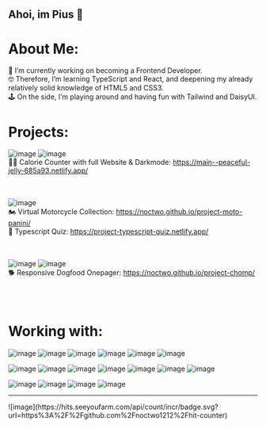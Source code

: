 ## Ahoi, im Pius 👋

# About Me:
🚀 I’m currently working on becoming a Frontend Developer.<br>
🤓 Therefore, I’m learning TypeScript and React, and deepening my already relatively solid knowledge of HTML5 and CSS3.<br>
🕹️ On the side, I’m playing around and having fun with Tailwind and DaisyUI.<br>

# Projects:


![image](https://img.shields.io/badge/React-20232A?style=for-the-badge&logo=react&logoColor=61DAFB) ![image](https://img.shields.io/badge/TypeScript-007ACC?style=for-the-badge&logo=typescript&logoColor=white)
<br>
🏋️‍♀️ Calorie Counter with full Website & Darkmode: https://main--peaceful-jelly-685a93.netlify.app/

<br><br>
![image](https://img.shields.io/badge/TypeScript-007ACC?style=for-the-badge&logo=typescript&logoColor=white)
<br>
🏍️ Virtual Motorcycle Collection: https://noctwo.github.io/project-moto-panini/
<br>
🧩 Typescript Quiz: https://project-typescript-quiz.netlify.app/

<br><br>
![image](https://img.shields.io/badge/HTML5-E34F26?style=for-the-badge&logo=html5&logoColor=white) ![image](https://img.shields.io/badge/CSS3-1572B6?style=for-the-badge&logo=css3&logoColor=white)
<br>
🐕 Responsive Dogfood Onepager: https://noctwo.github.io/project-chomp/


<br><br>
# Working with:
![image](https://img.shields.io/badge/HTML5-E34F26?style=for-the-badge&logo=html5&logoColor=white) ![image](https://img.shields.io/badge/CSS3-1572B6?style=for-the-badge&logo=css3&logoColor=white) ![image](https://img.shields.io/badge/Sass-CC6699?style=for-the-badge&logo=sass&logoColor=white) ![image](	https://img.shields.io/badge/JavaScript-323330?style=for-the-badge&logo=javascript&logoColor=F7DF1E) ![image](https://img.shields.io/badge/TypeScript-007ACC?style=for-the-badge&logo=typescript&logoColor=white) ![image](https://img.shields.io/badge/React-20232A?style=for-the-badge&logo=react&logoColor=61DAFB)

![image](https://img.shields.io/badge/Tailwind_CSS-38B2AC?style=for-the-badge&logo=tailwind-css&logoColor=white) ![image](https://img.shields.io/badge/daisyUI-1ad1a5?style=for-the-badge&logo=daisyui&logoColor=white) ![image](https://img.shields.io/badge/GIT-E44C30?style=for-the-badge&logo=git&logoColor=white) ![image](	https://img.shields.io/badge/GitHub-100000?style=for-the-badge&logo=github&logoColor=white) ![image](https://img.shields.io/badge/Netlify-00C7B7?style=for-the-badge&logo=netlify&logoColor=white) ![image](https://img.shields.io/badge/Vite-B73BFE?style=for-the-badge&logo=vite&logoColor=FFD62E) ![image](https://img.shields.io/badge/Postman-FF6C37?style=for-the-badge&logo=Postman&logoColor=white)

![image](https://img.shields.io/badge/Figma-F24E1E?style=for-the-badge&logo=figma&logoColor=white) ![image](https://img.shields.io/badge/Adobe%20Photoshop-31A8FF?style=for-the-badge&logo=Adobe%20Photoshop&logoColor=black) ![image](https://img.shields.io/badge/Adobe%20InDesign-FF3366?style=for-the-badge&logo=Adobe%20InDesign&logoColor=white) ![image](https://img.shields.io/badge/Adobe%20Illustrator-FF9A00?style=for-the-badge&logo=adobe%20illustrator&logoColor=white)

<hr>
![image](https://hits.seeyoufarm.com/api/count/incr/badge.svg?url=https%3A%2F%2Fgithub.com%2Fnoctwo1212%2Fhit-counter) 


